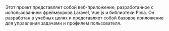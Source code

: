 Этот проект представляет собой веб-приложение, разработанное с использованием фреймворков Laravel, Vue.js и библиотеки Pinia. Он разработан в учебных целях и представляет собой базовое приложение для управления задачами и профилем пользователя.
